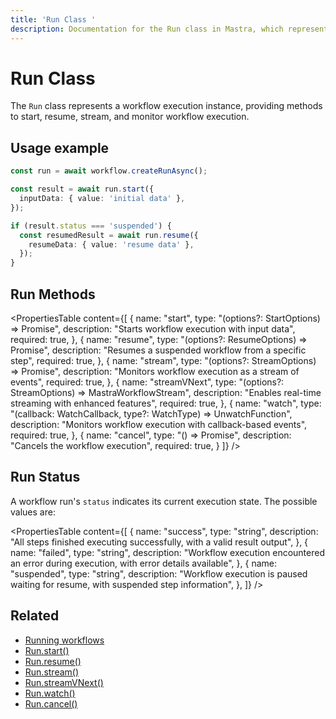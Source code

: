 ```yaml
---
title: 'Run Class '
description: Documentation for the Run class in Mastra, which represents a workflow execution instance.
---
```


# Run Class

The `Run` class represents a workflow execution instance, providing methods to start, resume, stream, and monitor workflow execution.

## Usage example

```typescript showLineNumbers copy
const run = await workflow.createRunAsync();

const result = await run.start({
  inputData: { value: 'initial data' },
});

if (result.status === 'suspended') {
  const resumedResult = await run.resume({
    resumeData: { value: 'resume data' },
  });
}
```

## Run Methods

<PropertiesTable
content={[
{
name: "start",
type: "(options?: StartOptions) => Promise<WorkflowResult>",
description: "Starts workflow execution with input data",
required: true,
},
{
name: "resume",
type: "(options?: ResumeOptions) => Promise<WorkflowResult>",
description: "Resumes a suspended workflow from a specific step",
required: true,
},
{
name: "stream",
type: "(options?: StreamOptions) => Promise<StreamResult>",
description: "Monitors workflow execution as a stream of events",
required: true,
},
{
name: "streamVNext",
type: "(options?: StreamOptions) => MastraWorkflowStream",
description: "Enables real-time streaming with enhanced features",
required: true,
},
{
name: "watch",
type: "(callback: WatchCallback, type?: WatchType) => UnwatchFunction",
description: "Monitors workflow execution with callback-based events",
required: true,
},
{
name: "cancel",
type: "() => Promise<void>",
description: "Cancels the workflow execution",
required: true,
}
]}
/>

## Run Status

A workflow run's `status` indicates its current execution state. The possible values are:

<PropertiesTable
content={[
{
name: "success",
type: "string",
description:
"All steps finished executing successfully, with a valid result output",
},
{
name: "failed",
type: "string",
description:
"Workflow execution encountered an error during execution, with error details available",
},
{
name: "suspended",
type: "string",
description:
"Workflow execution is paused waiting for resume, with suspended step information",
},
]}
/>

## Related

- [Running workflows](../../examples/workflows/running-workflows)
- [Run.start()](./run-methods/start)
- [Run.resume()](./run-methods/resume)
- [Run.stream()](./run-methods/stream)
- [Run.streamVNext()](./run-methods/streamVNext)
- [Run.watch()](./run-methods/watch)
- [Run.cancel()](./run-methods/cancel)
